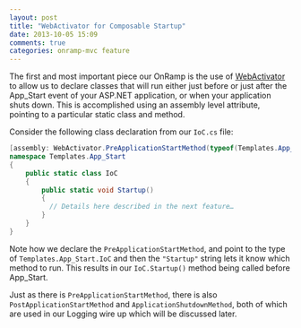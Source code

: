 ```yaml
---
layout: post
title: "WebActivator for Composable Startup"
date: 2013-10-05 15:09
comments: true
categories: onramp-mvc feature
---
```


The first and most important piece our OnRamp is the use of [WebActivator] to allow us to declare classes that will run either just before or just after the App_Start event of your ASP.NET application, or when your application shuts down.  This is accomplished using an assembly level attribute, pointing to a particular static class and method.

Consider the following class declaration from our `IoC.cs` file:

``` csharp
[assembly: WebActivator.PreApplicationStartMethod(typeof(Templates.App_Start.IoC), "Startup")]
namespace Templates.App_Start
{
    public static class IoC
    {
        public static void Startup()
        {
          // Details here described in the next feature…
        }
    }
}
```

Note how we declare the `PreApplicationStartMethod`, and point to the type of `Templates.App_Start.IoC` and then the `"Startup"` string lets it know which method to run.  This results in our `IoC.Startup()` method being called before App_Start.

Just as there is `PreApplicationStartMethod`, there is also `PostApplicationStartMethod` and `ApplicationShutdownMethod`, both of which are used in our Logging wire up which will be discussed later.


[WebActivator]:		http://www.nuget.org/packages/WebActivatorEx/